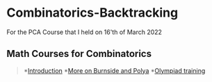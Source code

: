 # Combinatorics-Backtracking
For the PCA Course that I held on 16'th of March 2022


## Math Courses for Combinatorics
> *[Introduction](https://www.youtube.com/playlist?list=PLGB0U_OssPo61SjBLstG16BF6BgmCAwKS)
> *[More on Burnside and Polya](https://www.youtube.com/playlist?list=PLa8j0YHOYQQIkW0OUGBrqe6PqxeOSqrZi)
> *[Olympiad training](https://www.youtube.com/playlist?list=PLKSlqHu41Z6JgFS7gS_bXbpOtjrUxaaqH)